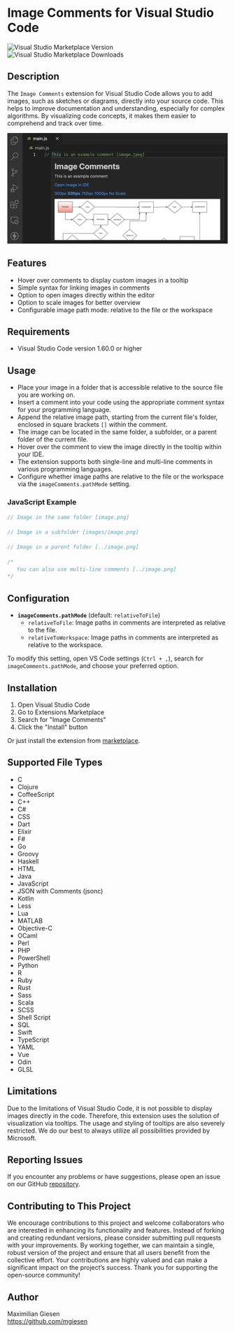 # Image Comments for Visual Studio Code

![Visual Studio Marketplace Version](https://img.shields.io/visual-studio-marketplace/v/mgiesen.image-comments)
![Visual Studio Marketplace Downloads](https://img.shields.io/visual-studio-marketplace/d/mgiesen.image-comments)

## Description

The `Image Comments` extension for Visual Studio Code allows you to add images, such as sketches or diagrams, directly into your source code. This helps to improve documentation and understanding, especially for complex algorithms. By visualizing code concepts, it makes them easier to comprehend and track over time.

![Image](readme/image-comment.png)

## Features

- Hover over comments to display custom images in a tooltip
- Simple syntax for linking images in comments
- Option to open images directly within the editor
- Option to scale images for better overview
- Configurable image path mode: relative to the file or the workspace

## Requirements

- Visual Studio Code version 1.60.0 or higher

## Usage

- Place your image in a folder that is accessible relative to the source file you are working on.
- Insert a comment into your code using the appropriate comment syntax for your programming language.
- Append the relative image path, starting from the current file's folder, enclosed in square brackets `[]` within the comment.
- The image can be located in the same folder, a subfolder, or a parent folder of the current file.
- Hover over the comment to view the image directly in the tooltip within your IDE.
- The extension supports both single-line and multi-line comments in various programming languages.
- Configure whether image paths are relative to the file or the workspace via the `imageComments.pathMode` setting.

### JavaScript Example

```javascript
// Image in the same folder [image.png]

// Image in a subfolder [images/image.png]

// Image in a parent folder [../image.png]

/*
   You can also use multi-line comments [../image.png]
*/
```

## Configuration

- **`imageComments.pathMode`** (default: `relativeToFile`)
  - `relativeToFile`: Image paths in comments are interpreted as relative to the file.
  - `relativeToWorkspace`: Image paths in comments are interpreted as relative to the workspace.

To modify this setting, open VS Code settings (`Ctrl + ,`), search for `imageComments.pathMode`, and choose your preferred option.

## Installation

1. Open Visual Studio Code
2. Go to Extensions Marketplace
3. Search for "Image Comments"
4. Click the "Install" button

Or just install the extension from [marketplace](https://marketplace.visualstudio.com/items?itemName=mgiesen.image-comments&ssr=false#review-details).

## Supported File Types

- C
- Clojure
- CoffeeScript
- C++
- C#
- CSS
- Dart
- Elixir
- F#
- Go
- Groovy
- Haskell
- HTML
- Java
- JavaScript
- JSON with Comments (jsonc)
- Kotlin
- Less
- Lua
- MATLAB
- Objective-C
- OCaml
- Perl
- PHP
- PowerShell
- Python
- R
- Ruby
- Rust
- Sass
- Scala
- SCSS
- Shell Script
- SQL
- Swift
- TypeScript
- YAML
- Vue
- Odin
- GLSL

## Limitations

Due to the limitations of Visual Studio Code, it is not possible to display images directly in the code. Therefore, this extension uses the solution of visualization via tooltips. The usage and styling of tooltips are also severely restricted. We do our best to always utilize all possibilities provided by Microsoft.

## Reporting Issues

If you encounter any problems or have suggestions, please open an issue on our GitHub [repository](https://github.com/mgiesen/Image-Comments).

## Contributing to This Project

We encourage contributions to this project and welcome collaborators who are interested in enhancing its functionality and features. Instead of forking and creating redundant versions, please consider submitting pull requests with your improvements. By working together, we can maintain a single, robust version of the project and ensure that all users benefit from the collective effort. Your contributions are highly valued and can make a significant impact on the project’s success. Thank you for supporting the open-source community!

## Author

Maximilian Giesen  
https://github.com/mgiesen
